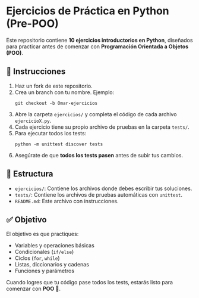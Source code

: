 # Ejercicios de Práctica en Python (Pre-POO)

Este repositorio contiene **10 ejercicios introductorios en Python**, diseñados para practicar antes de comenzar con **Programación Orientada a Objetos (POO)**.

## 🚀 Instrucciones

1. Haz un fork de este repositorio.
2. Crea un branch con tu nombre. Ejemplo:
   ```
   git checkout -b Omar-ejercicios
   ```
3. Abre la carpeta `ejercicios/` y completa el código de cada archivo `ejercicioX.py`.
4. Cada ejercicio tiene su propio archivo de pruebas en la carpeta `tests/`.
5. Para ejecutar todos los tests:
   ```
   python -m unittest discover tests
   ```
6. Asegúrate de que **todos los tests pasen** antes de subir tus cambios.

## 📂 Estructura

- `ejercicios/`: Contiene los archivos donde debes escribir tus soluciones.
- `tests/`: Contiene los archivos de pruebas automáticas con `unittest`.
- `README.md`: Este archivo con instrucciones.

## ✅ Objetivo

El objetivo es que practiques:
- Variables y operaciones básicas
- Condicionales (`if/else`)
- Ciclos (`for`, `while`)
- Listas, diccionarios y cadenas
- Funciones y parámetros

Cuando logres que tu código pase todos los tests, estarás listo para comenzar con **POO** 🚀.
